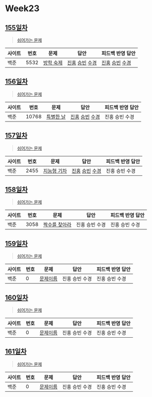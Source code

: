 # Week23

## [155일차](Day155)

> [쉬어가는 문제](https://www.acmicpc.net/group/workbook/view/9797/34012)

| 사이트 | 번호 | 문제                                              | 답안                                   | 피드백 반영 답안 |
| ------ | ---- | ------------------------------------------------- | -------------------------------------- | ---------------- |
| 백준   | 5532 | [방학 숙제](https://www.acmicpc.net/problem/5532) | [진홍](Day155/bj5532_kjh.java) [승빈](Day155/bj5532_wsb.java) [수경](Day155/bj5532_hsk.js) | [진홍](Day155/bj5532_kjh.java) [승빈](Day155/bj5532_wsb.java) [수경](Day155/bj5532_hsk_fb.js)   |

## [156일차](Day156)

> [쉬어가는 문제](https://www.acmicpc.net/group/workbook/view/9797/34027)

| 사이트 | 번호  | 문제                                               | 답안           | 피드백 반영 답안 |
| ------ | ----- | -------------------------------------------------- | -------------- | ---------------- |
| 백준   | 10768 | [특별한 날](https://www.acmicpc.net/problem/10768) | [진홍](Day156/bj10768_kjh.java) [승빈](Day156/bj10768_wsb.java) [수경](Day156/bj10768_hsk.js) | 진홍 승빈 수경   |

## [157일차](Day157)

> [쉬어가는 문제](https://www.acmicpc.net/group/workbook/view/9797/34050)

| 사이트 | 번호 | 문제                 | 답안           | 피드백 반영 답안 |
| ------ | ---- | -------------------- | -------------- | ---------------- |
| 백준   | 2455    | [지능형 기차](https://www.acmicpc.net/problem/2455) | [진홍](Day157/bj2455_kjh.java) [승빈](Day157/bj2455_wsb.java) [수경](Day157/bj2455_hsk.js) | 진홍 승빈 수경   |

## [158일차](Day158)

> [쉬어가는 문제](https://www.acmicpc.net/group/workbook/view/9797/34080)

| 사이트 | 번호 | 문제                 | 답안           | 피드백 반영 답안 |
| ------ | ---- | -------------------- | -------------- | ---------------- |
| 백준   | 3058 | [짝수를 찾아라](https://www.acmicpc.net/problem/3058) | 진홍 승빈 수경 | 진홍 승빈 수경   |

## [159일차](Day159)

> [쉬어가는 문제](문제집링크)

| 사이트 | 번호 | 문제                 | 답안           | 피드백 반영 답안 |
| ------ | ---- | -------------------- | -------------- | ---------------- |
| 백준   | 0    | [문제이름](문제링크) | 진홍 승빈 수경 | 진홍 승빈 수경   |

## [160일차](Day160)

> [쉬어가는 문제](문제집링크)

| 사이트 | 번호 | 문제                 | 답안           | 피드백 반영 답안 |
| ------ | ---- | -------------------- | -------------- | ---------------- |
| 백준   | 0    | [문제이름](문제링크) | 진홍 승빈 수경 | 진홍 승빈 수경   |

## [161일차](Day161)

> [쉬어가는 문제](문제집링크)

| 사이트 | 번호 | 문제                 | 답안           | 피드백 반영 답안 |
| ------ | ---- | -------------------- | -------------- | ---------------- |
| 백준   | 0    | [문제이름](문제링크) | 진홍 승빈 수경 | 진홍 승빈 수경   |
